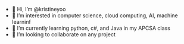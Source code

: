 - 👋 Hi, I’m @kristineyoo 
- 👀 I’m interested in computer science, cloud computing, AI, machine learninf
- 🌱 I’m currently learning python, c#, and Java in my APCSA class
- 💞️ I’m looking to collaborate on any project

<!---
kristineyoo/kristineyoo is a ✨ special ✨ repository because its `README.md` (this file) appears on your GitHub profile.
You can click the Preview link to take a look at your changes.
--->
